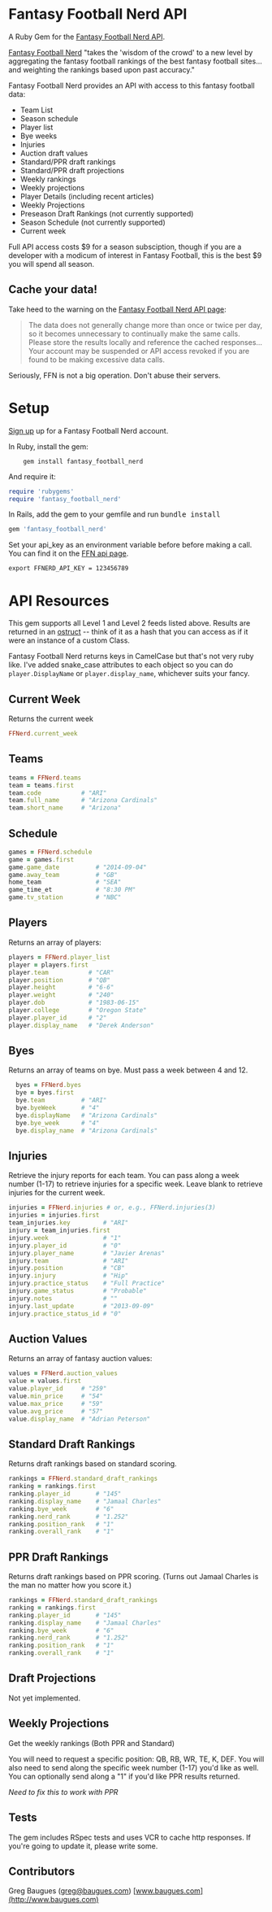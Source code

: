 Fantasy Football Nerd API
==========================

A Ruby Gem for the [Fantasy Football Nerd API](http://www.fantasyfootballnerd.com/api).

[Fantasy Football Nerd](http://www.fantasyfootballnerd.com) "takes the 'wisdom of the crowd' to a new level by aggregating the fantasy football rankings of the best fantasy football sites... and weighting the rankings based upon past accuracy."

Fantasy Football Nerd provides an API with access to this fantasy football data:

* Team List
* Season schedule
* Player list
* Bye weeks
* Injuries
* Auction draft values
* Standard/PPR draft rankings
* Standard/PPR draft projections
* Weekly rankings
* Weekly projections
* Player Details (including recent articles)
* Weekly Projections
* Preseason Draft Rankings (not currently supported)
* Season Schedule (not currently supported)
* Current week

Full API access costs $9 for a season subsciption, though if you are a developer with a modicum of interest in Fantasy Football, this is the best $9 you will spend all season.

Cache your data!
----------------
Take heed to the warning on the [Fantasy Football Nerd API page](http://www.fantasyfootballnerd.com):

>The data does not generally change more than once or twice per day, so it becomes unnecessary to continually make the same calls. Please store the results locally and reference the cached responses... Your account may be suspended or API access revoked if you are found to be making excessive data calls.

Seriously, FFN is not a big operation. Don't abuse their servers.

Setup
=================
[Sign up](http://www.fantasyfootballnerd.com/create-account) up for a Fantasy Football Nerd account.

In Ruby, install the gem:

        gem install fantasy_football_nerd

And require it:

````ruby
require 'rubygems'
require 'fantasy_football_nerd'
````

In Rails, add the gem to your gemfile and run <tt>bundle install</tt>

````ruby
gem 'fantasy_football_nerd'
````

Set your api_key as an environment variable before before making a call. You can find it on the [FFN api page](http://www.fantasyfootballnerd.com/api).

````term
export FFNERD_API_KEY = 123456789
````

API Resources
===================

This gem supports all Level 1 and Level 2 feeds listed above. Results are returned in an [ostruct](http://www.ruby-doc.org/stdlib-2.0/libdoc/ostruct/rdoc/OpenStruct.html) -- think of it as a hash that you can access as if it were an instance of a custom Class. 

Fantasy Football Nerd returns keys in CamelCase but that's not very ruby like. I've added snake_case attributes to each object so you can do ```player.DisplayName``` or ```player.display_name```, whichever suits your fancy. 

Current Week
--------------------------

Returns the current week

```ruby 
FFNerd.current_week
```

Teams
--------------------------

```ruby
teams = FFNerd.teams
team = teams.first
team.code           # "ARI"
team.full_name      # "Arizona Cardinals"
team.short_name     # "Arizona"
```

Schedule
--------------------------

```ruby
games = FFNerd.schedule
game = games.first
game.game_date          # "2014-09-04"
game.away_team          # "GB"
home_team               # "SEA"
game_time_et            # "8:30 PM"
game.tv_station         # "NBC"
```

Players
--------------------------

Returns an array of players:

````ruby
players = FFNerd.player_list
player = players.first
player.team           # "CAR"
player.position       # "QB"
player.height         # "6-6"
player.weight         # "240"
player.dob            # "1983-06-15"
player.college        # "Oregon State"
player.player_id      # "2"
player.display_name   # "Derek Anderson"
````

Byes
---------------------------

Returns an array of teams on bye. Must pass a week between 4 and 12.

```ruby
  byes = FFNerd.byes
  bye = byes.first
  bye.team          # "ARI"
  bye.byeWeek       # "4"
  bye.displayName   # "Arizona Cardinals"
  bye.bye_week      # "4"
  bye.display_name  # "Arizona Cardinals"
```

Injuries
---------------------------

Retrieve the injury reports for each team. 
You can pass along a week number (1-17) to retrieve injuries for a specific week. Leave blank to retrieve injuries for the current week.


```ruby
injuries = FFNerd.injuries # or, e.g., FFNerd.injuries(3)
injuries = injuries.first
team_injuries.key         # "ARI"
injury = team_injuries.first
injury.week               # "1"
injury.player_id          # "0"
injury.player_name        # "Javier Arenas"
injury.team               # "ARI"
injury.position           # "CB"
injury.injury             # "Hip"
injury.practice_status    # "Full Practice"
injury.game_status        # "Probable"
injury.notes              # ""
injury.last_update        # "2013-09-09"
injury.practice_status_id # "0"
```

Auction Values
------------------------

Returns an array of fantasy auction values:

```ruby
values = FFNerd.auction_values
value = values.first
value.player_id     # "259"
value.min_price     # "54"
value.max_price     # "59"
value.avg_price     # "57"
value.display_name  # "Adrian Peterson"
```

Standard Draft Rankings
--------------------------

Returns draft rankings based on standard scoring. 

```ruby
rankings = FFNerd.standard_draft_rankings
ranking = rankings.first
ranking.player_id       # "145"
ranking.display_name    # "Jamaal Charles"
ranking.bye_week        # "6"
ranking.nerd_rank       # "1.252"
ranking.position_rank   # "1"
ranking.overall_rank    # "1"
```

PPR Draft Rankings
------------------------------

Returns draft rankings based on PPR scoring. (Turns out Jamaal Charles is the man no matter how you score it.)

```ruby
rankings = FFNerd.standard_draft_rankings
ranking = rankings.first
ranking.player_id       # "145"
ranking.display_name    # "Jamaal Charles"
ranking.bye_week        # "6"
ranking.nerd_rank       # "1.252"
ranking.position_rank   # "1"
ranking.overall_rank    # "1"
```

Draft Projections
-------------------------------

Not yet implemented. 


Weekly Projections
------------------------------
Get the weekly rankings (Both PPR and Standard)

You will need to request a specific position: QB, RB, WR, TE, K, DEF. You will also need to send along the specific week number (1-17) you'd like as well. You can optionally send along a "1" if you'd like PPR results returned.

*Need to fix this to work with PPR*

Tests
------------------
The gem includes RSpec tests and uses VCR to cache http responses. If you're going to update it, please write some. 

Contributors
-----------------
Greg Baugues ([greg@baugues.com](mailto:greg@baugues.com))
[www.baugues.com](http://www.baugues.com)



